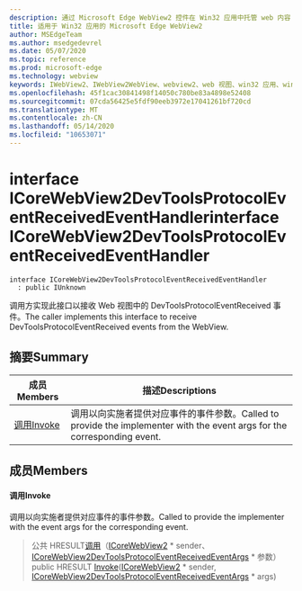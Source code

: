 ```yaml
---
description: 通过 Microsoft Edge WebView2 控件在 Win32 应用中托管 web 内容
title: 适用于 Win32 应用的 Microsoft Edge WebView2
author: MSEdgeTeam
ms.author: msedgedevrel
ms.date: 05/07/2020
ms.topic: reference
ms.prod: microsoft-edge
ms.technology: webview
keywords: IWebView2、IWebView2WebView、webview2、web 视图、win32 应用、win32、edge、ICoreWebView2、ICoreWebView2Controller、浏览器控件、边缘 html
ms.openlocfilehash: 45f1cac30841498f14050c780be83a4898e52408
ms.sourcegitcommit: 07cda56425e5fdf90eeb3972e17041261bf720cd
ms.translationtype: MT
ms.contentlocale: zh-CN
ms.lasthandoff: 05/14/2020
ms.locfileid: "10653071"
---
```

# <span data-ttu-id="68106-104">interface ICoreWebView2DevToolsProtocolEventReceivedEventHandler</span><span class="sxs-lookup"><span data-stu-id="68106-104">interface ICoreWebView2DevToolsProtocolEventReceivedEventHandler</span></span> 

```
interface ICoreWebView2DevToolsProtocolEventReceivedEventHandler
  : public IUnknown
```

<span data-ttu-id="68106-105">调用方实现此接口以接收 Web 视图中的 DevToolsProtocolEventReceived 事件。</span><span class="sxs-lookup"><span data-stu-id="68106-105">The caller implements this interface to receive DevToolsProtocolEventReceived events from the WebView.</span></span>

## <span data-ttu-id="68106-106">摘要</span><span class="sxs-lookup"><span data-stu-id="68106-106">Summary</span></span>

 <span data-ttu-id="68106-107">成员</span><span class="sxs-lookup"><span data-stu-id="68106-107">Members</span></span>                        | <span data-ttu-id="68106-108">描述</span><span class="sxs-lookup"><span data-stu-id="68106-108">Descriptions</span></span>
--------------------------------|---------------------------------------------
[<span data-ttu-id="68106-109">调用</span><span class="sxs-lookup"><span data-stu-id="68106-109">Invoke</span></span>](#invoke) | <span data-ttu-id="68106-110">调用以向实施者提供对应事件的事件参数。</span><span class="sxs-lookup"><span data-stu-id="68106-110">Called to provide the implementer with the event args for the corresponding event.</span></span>

## <span data-ttu-id="68106-111">成员</span><span class="sxs-lookup"><span data-stu-id="68106-111">Members</span></span>

#### <span data-ttu-id="68106-112">调用</span><span class="sxs-lookup"><span data-stu-id="68106-112">Invoke</span></span> 

<span data-ttu-id="68106-113">调用以向实施者提供对应事件的事件参数。</span><span class="sxs-lookup"><span data-stu-id="68106-113">Called to provide the implementer with the event args for the corresponding event.</span></span>

> <span data-ttu-id="68106-114">公共 HRESULT[调用](#invoke)（[ICoreWebView2](icorewebview2.md) \* sender、 [ICoreWebView2DevToolsProtocolEventReceivedEventArgs](icorewebview2devtoolsprotocoleventreceivedeventargs.md) \* 参数）</span><span class="sxs-lookup"><span data-stu-id="68106-114">public HRESULT [Invoke](#invoke)([ICoreWebView2](icorewebview2.md) \* sender, [ICoreWebView2DevToolsProtocolEventReceivedEventArgs](icorewebview2devtoolsprotocoleventreceivedeventargs.md) \* args)</span></span>

